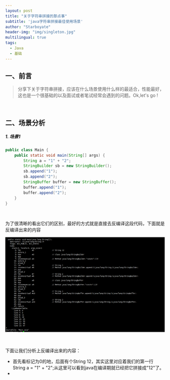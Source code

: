 ```yaml
---
layout: post
title: "关于字符串拼接的那点事"
subtitle: 'java字符串拼接最佳使用场景'
author: "Starboyate"
header-img: "img/singleton.jpg"
multilingual: true
tags:
  - Java
  - 基础
---
```


## 一、前言
> 分享下关于字符串拼接，应该在什么场景使用什么样的最适合，性能最好，
这也是一个很基础的以及面试或者笔试经常会遇到的问题。Ok,let's go !

<br/>

## 二、场景分析
##### 1. 场景1
```java
public class Main {
    public static void main(String[] args) {
        String a = "1" + "2";
        StringBuilder sb = new StringBuilder();
        sb.append("1");
        sb.append("2");
        StringBuffer buffer = new StringBuffer();
        buffer.append("1");
        buffer.append("2");
    }
}
```

<br/>

为了很清晰的看出它们的区别，最好的方式就是直接去反编译这段代码，下面就是反编译出来的内容

![场景一反编译](/img/string-1.png)

<br/>

下面让我们分析上反编译出来的内容：
- 首先看标记为0的地，后面有个String 12，其实这里对应着我们的第一行String a = "1" + "2";从这里可以看到java在编译期就已经把它拼接成"12"了。
- 



